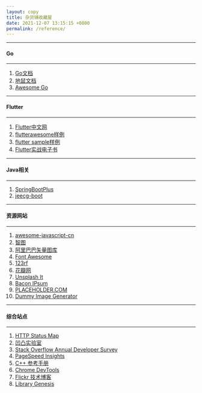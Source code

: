 ```yaml
---
layout: copy
title: 杂货铺收藏屋
date: 2021-12-07 13:15:15 +0800
permalink: /reference/
---
```


<style>
abbr {text-decoration: none;}
</style>
<!-- go -->
<hr><h4 class="btn btn-info btn-lg">Go</h4><hr>
<ol class="rectangle-list">
<li><a href="https://www.topgoer.com/" target="_blank">Go文档</a></li>
<li><a href="https://www.topgoer.cn/" target="_blank">地鼠文档</a></li>
<li><a href="https://awesome-go.com/" target="_blank">Awesome Go</a></li>
</ol>

<!-- flutter -->
<hr><h4 class="btn btn-info btn-lg">Flutter</h4><hr>
<ol class="rectangle-list">
<li><a href="https://flutter.cn/" target="_blank">Flutter中文网</a></li>
<li><a href="https://flutterawesome.com/" target="_blank">flutterawesome样例</a></li>
<li><a href="https://flutter.github.io/samples/#" target="_blank">flutter sample样例</a></li>
<li><a href="https://book.flutterchina.club/" target="_blank">Flutter实战电子书</a></li>
</ol>

<!-- Java -->

<hr><h4 class="btn btn-primary btn-lg">Java相关</h4><hr>
<ol class="rounded-list">
<li><a href="https://springboot.plus" target="_blank">SpringBootPlus</a></li>
<li><a href="http://www.jeecg.com/" target="_blank">jeecg-boot</a></li>
</ol>

<!-- 资源网站 -->

<hr><h4 class="btn btn-info btn-lg">资源网站</h4><hr>
<ol class="rectangle-list">
<li><a href="https://github.com/jobbole/awesome-javascript-cn" target="_blank">awesome-javascript-cn</a></li>
<!--图库-->
<li><a href="http://zhitu.isux.us/" target="_blank"><abbr title="高效优质的图片优化平台">智图</abbr></a></li>
<li><a href="http://www.iconfont.cn/" target="_blank">阿里巴巴矢量图库</a></li>
<li><a href="http://fontawesome.io/" target="_blank">Font Awesome</a></li>
<li><a href="https://www.123rf.com/" target="_blank">123rf</a></li>
<li><a href="http://huaban.com/" target="_blank">花瓣网</a></li>
<li><a href="https://unsplash.it/" target="_blank"><abbr title="利用unsplash免费照片来提供placehoder的网站">Unsplash It</abbr></a></li>
<li><a href="http://baconipsum.com/" target="_blank"><abbr title="提供文本填充器的网站">Bacon IPsum</abbr></a></li>
<li><a href="https://placeholder.com/" target="_blank"><abbr title="提供占位符图片的网站">PLACEHOLDER.COM</abbr></a></li>
<li><a href="https://dummyimage.com/" target="_blank"><abbr title="提供多类型占位符图片的网站">Dummy Image Generator</abbr></a></li>
</ol>
<hr><h4 class="btn btn-primary btn-lg">综合站点</h4><hr>
<ol class="rounded-list">
<li><a href="https://restlet.com/http-status-map/" target="_blank">HTTP Status Map</a></li>
<li><a href="https://aotu.io/index.html" target="_blank">凹凸实验室</a></li>
<li><a href="https://insights.stackoverflow.com/survey/" target="_blank">Stack Overflow Annual Developer Survey</a></li>
<li><a href="https://developers.google.com/speed/pagespeed/insights/?hl=zh-CN" target="_blank">PageSpeed Insights</a></li>
<li><a href="http://en.cppreference.com/w/" target="_blank">C++ 参考手册</a></li>
<li><a href="https://developers.google.com/web/tools/chrome-devtools/" target="_blank">Chrome DevTools</a></li>
<li><a href="http://code.flickr.net/" target="_blank">Flickr 技术博客</a></li>
<li><a href="http://gen.lib.rus.ec/#" target="_blank">Library Genesis</a></li>

</ol>
